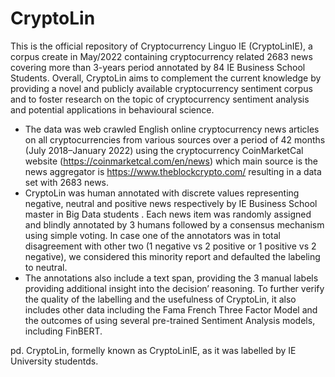 # CryptoLin 


This is the official repository of Cryptocurrency Linguo IE (CryptoLinIE), a corpus create in May/2022 containing cryptocurrency related 2683 news covering more than 3-years period annotated by 84 IE Business School Students. Overall, CryptoLin aims to complement the current knowledge by providing a novel and publicly available cryptocurrency sentiment corpus and to foster research on the topic of cryptocurrency sentiment analysis and potential applications in behavioural science.

* The data was web crawled English online cryptocurrency news articles on all cryptocurrencies from various sources over a period of 42 months (July 2018–January 2022) using the cryptocurrency CoinMarketCal website (https://coinmarketcal.com/en/news) which main source is the news aggregator is https://www.theblockcrypto.com/ resulting in a data set with 2683 news.
* CryptoLin was human annotated with discrete values representing negative, neutral and positive news respectively by IE Business School master in Big Data students . Each news item was randomly assigned and blindly annotated by 3 humans followed by a consensus mechanism using simple voting. In case one of the annotators was in total disagreement with other two (1 negative vs 2 positive or 1 positive vs 2 negative), we considered this minority report and defaulted the labeling to neutral. 
* The annotations also include a text span, providing the 3 manual labels providing additional insight into the decision’ reasoning. To further verify the quality of the labelling and the usefulness of CryptoLin, it also includes other data including the Fama French Three Factor Model and the outcomes of using several pre-trained Sentiment Analysis models, including FinBERT.  

pd. CryptoLin, formelly known as CryptoLinIE, as it was labelled by IE University studentds.
